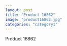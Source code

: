 ```yaml
---
layout: post
title: "Product 16862"
image: "product16862.jpg"
categories: "category1"
---
```

Product 16862

